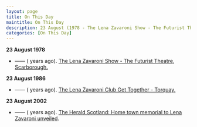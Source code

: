 ```yaml
---
layout: page
title: On This Day
maintitle: On This Day
description: 23 August (1978 - The Lena Zavaroni Show - The Futurist Theatre, Scarborough. 1986 - The Lena Zavaroni Club Get Together - Torquay. 2002 - The Herald Scotland&#58; Home town memorial to Lena Zavaroni unveiled)
categories: [On This Day]
---
```


**23 August 1978**
* —— (<span id="age1"></span> years ago). [The Lena Zavaroni Show - The Futurist Theatre, Scarborough.](/theatre/the%20lena%20zavaroni%20show/1981/08/23/the-lena-zavaroni-show.html)

**23 August 1986**
* —— (<span id="age2"></span> years ago). [The Lena Zavaroni Club Get Together - Torquay.](/fan%20club/1986/08/23/the-lena-zavaroni-club-get-together.html)

**23 August 2002**
* —— (<span id="age3"></span> years ago). [The Herald Scotland: Home town memorial to Lena Zavaroni unveiled](/the%20herald%20scotland/2002/08/23/The-Herald-Scotland.html).

<!-- Script for calculating number of years ago -->
<script>
var dob = '19780823';
var year = Number(dob.substr(0, 4));
var month = Number(dob.substr(4, 2)) - 1;
var day = Number(dob.substr(6, 2));
var today = new Date();
var age1 = today.getFullYear() - year;
if (today.getMonth() < month || (today.getMonth() == month && today.getDate() < day)) {
age1--;
}
document.getElementById("age1").innerHTML=age1;

var dob = '19860823';
var year = Number(dob.substr(0, 4));
var month = Number(dob.substr(4, 2)) - 1;
var day = Number(dob.substr(6, 2));
var today = new Date();
var age2 = today.getFullYear() - year;
if (today.getMonth() < month || (today.getMonth() == month && today.getDate() < day)) {
age2--;
}
document.getElementById("age2").innerHTML=age2;

var dob = '20020823';
var year = Number(dob.substr(0, 4));
var month = Number(dob.substr(4, 2)) - 1;
var day = Number(dob.substr(6, 2));
var today = new Date();
var age3 = today.getFullYear() - year;
if (today.getMonth() < month || (today.getMonth() == month && today.getDate() < day)) {
age3--;
}
document.getElementById("age3").innerHTML=age3;
</script>
